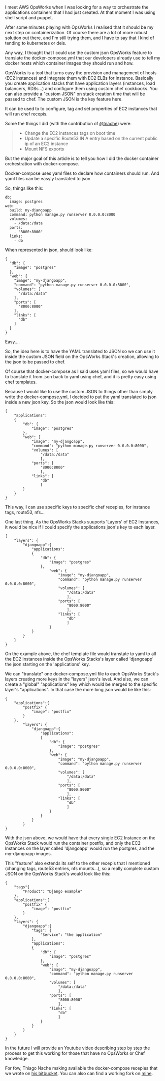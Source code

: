 
I meet AWS OpsWorks when I was looking for a way to orchestrate the applications containers that I had just created. At that moment I was using shell script and puppet. 

After some minutes playing with OpsWorks I realised that it should be my next step on containerization. Of course there are a lot of more robust solution out there, and I'm still trying them, and I have to say that I kind of tending to kubernetes or deis.

Any way, I thought that I could use the custom json OpsWorks feature to translate the docker-compose.yml that our developers already use to tell my docker hosts which container images they should run and how.

OpsWorks is a tool that turns easy the provision and management of hosts (EC2 instances) and integrate them with EC2 ELBs for instance. Basically you create application stacks that have application layers (instances, load balancers, RDSs…) and configure them using custom chef cookbooks. You can also provide a "custom JSON" on stack creation time that will be passed to chef. 
The custom JSON is the key feature here.

It can be used to to configure, tag and set properties of EC2 instances that will run chef recepis.

Some the things I did (with the contribution of [@tnache](https://bitbucket.org/tnache/opsworks-recipes)) were: 

>- Change the EC2 instances tags on boot time
>- Update a specific Route53 IN A entry based on the current public ip of an EC2 instance
>- Mount NFS exports

But the major goal of this article is to tell you how I did the docker
container orchestration with docker-compose.

Docker-compose uses yaml files to declare how containers should run. And
yaml files can be easyly translated to json.

So, things like this:

```
db:
  image: postgres
web:
  build: my-djangoapp
  command: python manage.py runserver 0.0.0.0:8000
  volumes:
    - /data:/data
  ports:
    - "8000:8000"
  links:
    - db
```

When represented in json, should look like:

```
{
  "db": {
    "image": "postgres"
  },
  "web": {
    "image": "my-djangoapp",
    "command": "python manage.py runserver 0.0.0.0:8000",
    "volumes": [
      "/data:/data"
    ],
    "ports": [
      "8000:8000"
    ],
    "links": [
      "db"
    ]
  }
}
```

Easy....


So, the idea here is to have the YAML translated to JSON so we can use
it inside the custom JSON field on the OpsWorks Stack's creation,
allowing to the json to be passed to chef.

Of course that docker-compose as I said uses yaml files, so we would
have to translate it from json back to yaml using chef, and it is pretty
easy using chef templates.

Because I would like to use the custom JSON to things other than simply
write the docker-compose.yml, I decided to put the yaml translated to
json inside a new json key. So the json would look like this:

```
{
    "applications":
    {
        "db": {
            "image": "postgres"
        },
        "web": {
            "image": "my-djangoapp",
            "command": "python manage.py runserver 0.0.0.0:8000",
            "volumes": [
                "/data:/data"
                ],
            "ports": [
                "8000:8000"
                ],
            "links": [
                "db"
                ]
        }
    }
}
```

This way, I can use specific keys to specific chef recepies, for
instance tags, route53, nfs... 

One last thing. As the OpsWorks Stacks suuports 'Layers' of EC2
Instances, it would be nice if I could specify the applications json's
key to each layer.


```
{
    "layers": {
        "djangoapp":{
            "applications":
            {
                "db": {
                    "image": "postgres"
                },
                    "web": {
                        "image": "my-djangoapp",
                        "command": "python manage.py runserver 0.0.0.0:8000",
                        "volumes": [
                            "/data:/data"
                            ],
                        "ports": [
                            "8000:8000"
                            ],
                        "links": [
                            "db"
                            ]
                    }
            }
        }
    }
}
```

On the example above, the chef template file would transtate to yaml to all the EC2
Instances inside the OpsWorks Stacks's layer called 'djangoapp' the json
starting on the 'applications' key.

We can "translate" one docker-compose.yml file to each OpsWorks Stack's
layers creating more keys in the "layers" json's level. And also, we can
create a "global" "applications" key which would be merged to the
specific layer's "applications". In that case the more long json would
be like this:

```
{
    "applications":{
        "postfix" {
            "image": "postfix"
        }
    },
        "layers": {
            "djangoapp":{
                "applications":
                {
                    "db": {
                        "image": "postgres"
                    },
                    "web": {
                        "image": "my-djangoapp",
                        "command": "python manage.py runserver 0.0.0.0:8000",
                        "volumes": [
                            "/data:/data"
                            ],
                        "ports": [
                            "8000:8000"
                            ],
                        "links": [
                            "db"
                            ]
                    }
                }
            }
        }
}
```

With the json above, we would have that every single EC2 Instance  on
the OpsWorks Stack would run the container postfix, and only the EC2
Instances on the layer called 'djangoapp' would run the postgres, and
the my-djangoapp images.

This "feature" also extends its self to the other recepis that I
mentioned (changing tags, route53 entries, nfs mounts...), so a really
complete custom JSON on the OpsWorks Stack's would look like this: 

```
{
    "tags"{
        "Product": "Django example"
    },
    "applications":{
        "postfix" {
            "image": "postfix"
        }
    },
    "layers": {
        "djangoapp":{
            "tags": {
                "Service": "the application"
            },
            "applications":
            {
                "db": {
                    "image": "postgres"
                },
                "web": {
                    "image": "my-djangoapp",
                    "command": "python manage.py runserver 0.0.0.0:8000",
                    "volumes": [
                        "/data:/data"
                        ],
                    "ports": [
                        "8000:8000"
                        ],
                    "links": [
                        "db"
                        ]
                }
            }
        }
    }
}
```

In the future I will provide an Youtube video describing step by step
the process to get this working for those that have no OpsWorks or Chef knowledge. 

For fow, Thiago Nache making available the docker-compose recepies that
we wrote on [his bitbucket](https://bitbucket.org/tnache/opsworks-recipes). You can also can find a working fork on [mine](https://bitbucket.org/fbueno/opsworks-recipes).
